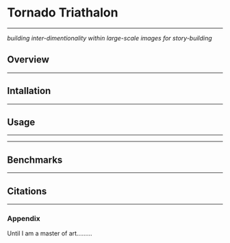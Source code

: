 # Tornado Triathalon
---
*building inter-dimentionality within large-scale images for story-building*


## Overview
---
## Intallation
---
## Usage
---

---
## Benchmarks
---
## Citations
---
### Appendix

Until I am a master of art.........

